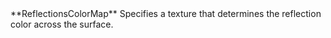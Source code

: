 <tr>
<td>**ReflectionsColorMap**</td>
<td>Specifies a texture that determines the reflection color across the surface.</td>
</tr>

